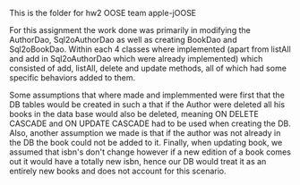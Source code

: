 This is the folder for hw2 OOSE team apple-jOOSE

For this assignment the work done was primarily in modifying the AuthorDao, Sql2oAuthorDao as well as creating BookDao and Sql2oBookDao. Within each 4 classes where implemented (apart from listAll and add in Sql2oAuthorDao which were already implemented) which consisted of add, listAll, delete and update methods, all of which had some specific behaviors added to them. 

Some assumptions that where made and implemmented were first that the DB tables would be created in such a that if the Author were deleted all his books in the data base would also be deleted, meaning ON DELETE CASCADE and ON UPDATE CASCADE had to be used when creating the DB. Also, another assumption we made is that if the author was not already in the DB the book could not be added to it. Finally, when updating book, we assumed that isbn's don't change however if a new edition of a book comes out it would have a totally new isbn, hence our DB would treat it as an entirely new books and does not account for this scenario.


